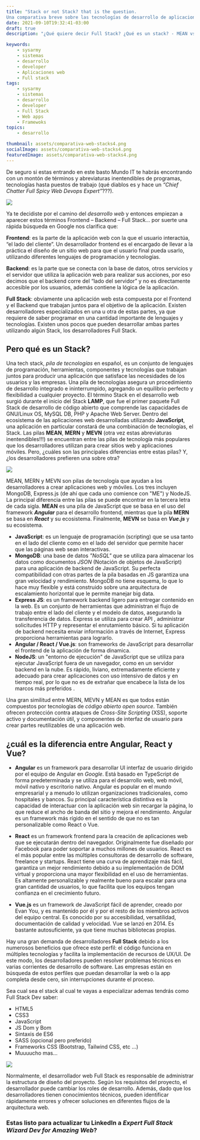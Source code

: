 ```yaml
---
title: "Stack or not Stack? that is the question. 
Una comparativa breve sobre las tecnologías de desarrollo de aplicaciones web."
date: 2021-09-10T19:32:41-03:00
draft: true
description: "¿Qué quiere decir Full Stack? ¿Qué es un stack? - MEAN vs MERN vs MEVN ¿Cuál es mejor?"

keywords:
    - sysarmy
    - sistemas
    - desarrollo
    - developer
    - Aplicaciones web
    - Full stack
tags:
    - sysarmy
    - sistemas
    - desarrollo
    - developer
    - Full Stack
    - Web apps
    - Framewoks
topics:
    - desarrollo

thumbnail: assets/comparativa-web-stacks4.png
socialImage: assets/comparativa-web-stacks4.png
featuredImage: assets/comparativa-web-stacks4.png
---
```

De seguro si estas entrando en este basto Mundo IT te habrás encontrando con un montón de términos y abreviaturas inentendibles de programas, tecnologías hasta puestos de trabajo (qué diablos es y hace un *“Chief Chatter Full Spicy Web Devops Expert”*???).

![](assets/comparativa-web-stacks0.png)

Ya te decidiste por el camino del *desarrollo web* y entonces empiezan a aparecer estos términos Frontend – Backend – Full Stack… por suerte una rápida búsqueda en Google nos clarifica que:

**Frontend**: es la parte de la aplicación web con la que el usuario interactúa, “el lado del cliente”. Un desarrollador frontend es el encargado de llevar a la práctica el diseño de un sitio web para que el usuario final pueda usarlo, utilizando diferentes lenguajes de programación y tecnologías. 

**Backend**: es la parte que se conecta con la base de datos, otros servicios y el servidor que utiliza la aplicación web para realizar sus acciones, por eso decimos que el backend corre del “lado del servidor” y no es directamente accesible por los usuarios, además contiene la lógica de la aplicación.

**Full Stack**: obviamente una aplicación web esta compuesta por el Frontend y el Backend que trabajan juntos para el objetivo de la aplicación. Existen desarrolladores especializados en una u otra de estas partes, ya que requiere de saber programar en una cantidad importante de lenguajes y tecnologías. Existen unos pocos que pueden desarrollar ambas partes utilizando algún Stack, los desarrolladores Full Stack.

## Pero qué es un Stack?
Una tech stack, *pila de tecnologías* en español, es un conjunto de lenguajes de programación, herramientas, componentes y tecnologías que trabajan juntos para producir una aplicación que satisface las necesidades de los usuarios y las empresas. Una pila de tecnologías asegura un procedimiento de desarrollo integrado e ininterrumpido, agregando un equilibrio perfecto y flexibilidad a cualquier proyecto.
El término Stack en el desarrollo web surgió durante el inicio del Stack **LAMP**, que fue el primer paquete Full Stack de desarrollo  de código abierto que comprende las capacidades de GNU/Linux OS, MySQL DB, PHP y Apache Web Server.
Dentro del ecosistema de las aplicaciones web desarrolladas utilizando **JavaScript**, una aplicación en particular constará de una combinación de tecnologías, el Stack. Las pilas **MEAN**, **MERN** y **MEVN** (otra vez estas abreviaturas inentendibles!!!) se encuentran entre las pilas de tecnología más populares que los desarrolladores utilizan para crear sitios web y aplicaciones móviles. Pero, ¿cuáles son las principales diferencias entre estas pilas? Y, ¿los desarrolladores prefieren una sobre otra?

![](assets/comparativa-web-stacks1.png)

MEAN, MERN y MEVN son pilas de tecnología que ayudan a los desarrolladores a crear aplicaciones web y móviles. Los tres incluyen MongoDB, Express.js (de ahí que cada uno comience con "ME") y NodeJS. La principal diferencia entre las pilas se puede encontrar en la tercera letra de cada sigla. 
**MEAN** es una pila de JavaScript que se basa en el uso del framework ***Angular*** para el desarrollo frontend, mientras que la pila **MERN** se basa en ***React*** y su ecosistema. Finalmente, **MEVN** se basa en ***Vue.js*** y su ecosistema. 

* **JavaScript**: es un lenguaje de programación (scripting) que se usa tanto en el lado del cliente como en el lado del servidor que permite hacer que las páginas web sean interactivas.
* **MongoDB**: una base de datos *"NoSQL"* que se utiliza para almacenar los datos como documentos *JSON* (Notación de objetos de JavaScript) para una aplicación de backend de JavaScript. Su perfecta compatibilidad con otras partes de la pila basadas en JS garantiza una gran velocidad y rendimiento. MongoDB no tiene esquema, lo que lo hace muy flexible y está construido sobre una arquitectura de escalamiento horizontal que le permite manejar big data.
* **Express JS**: es un framework backend ligero para entregar contenido en la web.  Es un conjunto de herramientas que administran el flujo de trabajo entre el lado del cliente y el modelo de datos, asegurando la transferencia de datos. Express se utiliza para crear API , administrar solicitudes HTTP y representar el enrutamiento básico. Si tu aplicación de backend necesita enviar información a través de Internet, Express proporciona herramientas para lograrlo.
* **Angular / React / Vue.js**: son frameworks de JavaScript para desarrollar el frontend de la aplicación de forma dinamica.
* **NodeJS**:  un "entorno de ejecución" de JavaScript que se utiliza para ejecutar JavaScript fuera de un navegador, como en un servidor backend en la nube. Es rápido, liviano, extremadamente eficiente y adecuado para crear aplicaciones con uso intensivo de datos y en tiempo real, por lo que no es de extrañar que encabece la lista de los marcos más preferidos .

Una gran similitud entre MERN, MEVN y MEAN es que todos están compuestos por tecnologías de *código abierto open source*. También ofrecen protección contra ataques de *Cross-Site Scripting* (XSS), soporte activo y documentación útil, y componentes de interfaz de usuario para crear partes reutilizables de una aplicación web. 

## ¿cuál es la diferencia entre Angular, React y Vue?

* **Angular** es un framework para desarrollar UI interfaz de usuario dirigido por el equipo de Angular en *Google*. Está basado en TypeScript de forma predeterminada y se utiliza para el desarrollo web, web móvil, móvil nativo y escritorio nativo. Angular es popular en el mundo empresarial y a menudo lo utilizan organizaciones tradicionales, como hospitales y bancos.  Su principal característica distintiva es la capacidad de interactuar con la aplicación web sin recargar la página, lo que reduce el ancho de banda del sitio y mejora el rendimiento. Angular es un framework más rígido en el sentido de que no es tan personalizable como React o Vue. 

* **React** es un framework frontend para la creación de aplicaciones web que se ejecutarán dentro del navegador. Originalmente fue diseñado por Facebook para poder soportar a muchos millones de usuarios. React es el más popular entre las múltiples consultoras de desarrollo de software, freelance y startups. React tiene una curva de aprendizaje más fácil, garantiza un mejor rendimiento debido a su implementación de DOM virtual y proporciona una mayor flexibilidad en el uso de herramientas. Es altamente personalizable y realmente bueno para escalar para una gran cantidad de usuarios, lo que facilita que los equipos tengan confianza en el crecimiento futuro. 

* **Vue.js** es un framework de JavaScript fácil de aprender, creado por Evan You, y es mantenido por él y por el resto de los miembros activos del equipo central. Es conocido por su accesibilidad, versatilidad, documentación de calidad y velocidad. Vue se lanzó en 2014. Es bastante autosuficiente, ya que tiene muchas bibliotecas propias.

Hay una gran demanda de desarrolladores **Full Stack** debido a los numerosos beneficios que ofrece este perfil: el código funciona en múltiples tecnologías y facilita la implementación de recursos de UX/UI. De este modo, los desarrolladores pueden resolver problemas técnicos en varias corrientes de desarrollo de software. Las empresas están en búsqueda de estos perfiles que puedan desarrollar la web o la app completa desde cero, sin interrupciones durante el proceso.

Sea cual sea el stack al cual te vayas a especializar ademas tendrás como Full Stack Dev saber:
* HTML5
* CSS3
* JavaScript
* JS Dom y Bom
* Sintaxis de ES6
* SASS (opcional pero preferido)
* Frameworks CSS (Bootstrap, Tailwind CSS, etc …)
* Muuuucho mas...

![](assets/comparativa-web-stacks2.png)

Normalmente, el desarrollador web Full Stack es responsable de administrar la estructura de diseño del proyecto. Según los requisitos del proyecto, el desarrollador puede cambiar los roles de desarrollo. Además, dado que los desarrolladores tienen conocimientos técnicos, pueden identificar rápidamente errores y ofrecer soluciones en diferentes flujos de la arquitectura web. 

### Estas listo para actualizar tu LinkedIn a *Expert Full Stack Wizard Dev for Amazing Web*?